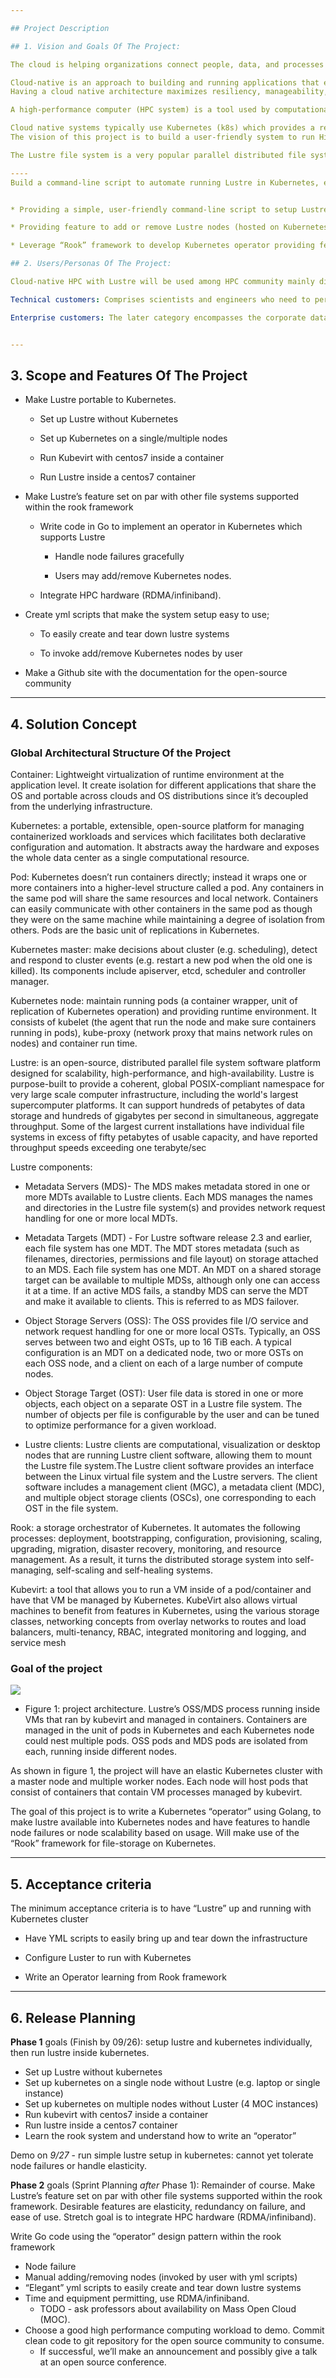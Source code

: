 ```yaml
---

## Project Description

## 1. Vision and Goals Of The Project:

The cloud is helping organizations connect people, data, and processes in new ways to embrace the possibilities enabled by modern technologies. To succeed in a digital-first world, business leaders are bringing business and IT closer together and optimizing processes to create value, but it’s not enough to rehost applications in the cloud. The goal is to be cloud-native.

Cloud-native is an approach to building and running applications that exploits the advantages of the cloud computing delivery model. Cloud-native is about how applications are created and deployed, not where. These systems are developed as microservices running in the containers which makes them portable across different clouds so that can be easily moved between AWS, Azure, or other cloud providers.
Having a cloud native architecture maximizes resiliency, manageability, and scalability.

A high-performance computer (HPC system) is a tool used by computational scientists and engineers to solve problems which require high computing resources or time. HPC systems range in size from the equivalent of just a few personal computers to tens, or even hundreds of thousands of them. 

Cloud native systems typically use Kubernetes (k8s) which provides a reliable and scalable platform for running containerized workloads.
The vision of this project is to build a user-friendly system to run High Performing Computing systems, such as Lustre in Kubernetes. 

The Lustre file system is a very popular parallel distributed file system used in a wide range of HPC environments, small to large, such as oil and gas, seismic processing, the movie industry, and scientific research to address a common problem they all have and that is the ever increasing large amounts of data being created and needing to be processed in a timely manner. In fact it is the most widely used file system by the world’s Top 500 HPC sites. The project would enable one of the most popular high-performance computing (HPC) file system to be portable across different cloud solutions.

----
Build a command-line script to automate running Lustre in Kubernetes, enabling the most popular high-performance computing (HPC) file system to be portable across different cloud platforms. We leverage cloud-native features to incorporate resilience to failures and scaling of Lustre components (MGS, MDS, OSS). High-level goals of the project include:Build a user-friendly system to run Lustre in Kubernetes, enabling the most popular high-performance computing (HPC) file system to be portable across different cloud solutions


* Providing a simple, user-friendly command-line script to setup Lustre on Kubernetes

* Providing feature to add or remove Lustre nodes (hosted on Kubernetes) through script

* Leverage “Rook” framework to develop Kubernetes operator providing features of auto-scaling and resilience to failures of Lustre components (MGS, MDS, OSS) on the cloud.

## 2. Users/Personas Of The Project:

Cloud-native HPC with Lustre will be used among HPC community mainly divided into two major classes. Lustre is used among high-performance computing researchers and Cloud-native HPC will make it easier for them to use with cloud providers like AWS.

Technical customers: Comprises scientists and engineers who need to perform number crunching; examples include climate prediction, protein folding simulations, oil and gas discovery, defense and aerospace work, automotive design, financial forecasting, etc.

Enterprise customers: The later category encompasses the corporate data center that stores customer records, inventory management, and employee details.


---
```


## 3. Scope and Features Of The Project

* Make Lustre portable to Kubernetes.

    * Set up Lustre without Kubernetes

    * Set up Kubernetes on a single/multiple nodes

    * Run Kubevirt with centos7 inside a container

    * Run Lustre inside a centos7 container

* Make Lustre’s feature set on par with other file systems supported within the rook framework

    * Write code in Go to implement an operator in Kubernetes which supports Lustre

        * Handle node failures gracefully

        * Users may add/remove Kubernetes nodes.

    * Integrate HPC hardware (RDMA/infiniband).

* Create yml scripts that make the system setup easy to use;

    * To easily create and tear down lustre systems

    * To invoke add/remove Kubernetes nodes by user

* Make a Github site with the documentation for the open-source community  

---

## 4. Solution Concept

### Global Architectural Structure Of the Project

Container: Lightweight virtualization of runtime environment at the application level. It create isolation for different applications that share the OS and portable across clouds and OS distributions since it’s decoupled from the underlying infrastructure.

Kubernetes: a portable, extensible, open-source platform for managing containerized workloads and services which facilitates both declarative configuration and automation. It abstracts away the hardware and exposes the whole data center as a single computational resource.

Pod: Kubernetes doesn’t run containers directly; instead it wraps one or more containers into a higher-level structure called a pod. Any containers in the same pod will share the same resources and local network. Containers can easily communicate with other containers in the same pod as though they were on the same machine while maintaining a degree of isolation from others. Pods are the basic unit of replications in Kubernetes.

Kubernetes master: make decisions about cluster (e.g. scheduling), detect and respond to cluster events (e.g. restart a new pod when the old one is killed). Its components include apiserver, etcd, scheduler and controller manager.

Kubernetes node: maintain running pods (a container wrapper, unit of replication of Kubernetes operation) and providing runtime environment. It consists of kubelet (the agent that run the node and make sure containers running in pods), kube-proxy (network proxy that mains network rules on nodes) and container run time.

Lustre: is an open-source, distributed parallel file system software platform designed for scalability, high-performance, and high-availability. Lustre is purpose-built to provide a coherent, global POSIX-compliant namespace for very large scale computer infrastructure, including the world's largest supercomputer platforms. It can support hundreds of petabytes of data storage and hundreds of gigabytes per second in simultaneous, aggregate throughput. Some of the largest current installations have individual file systems in excess of fifty petabytes of usable capacity, and have reported throughput speeds exceeding one terabyte/sec

Lustre components:
 
* Metadata Servers (MDS)- The MDS makes metadata stored in one or more MDTs available to Lustre clients. Each MDS manages the names and directories in the Lustre file system(s) and provides network request handling for one or more local MDTs.
 
* Metadata Targets (MDT) - For Lustre software release 2.3 and earlier, each file system has one MDT. The MDT stores metadata (such as filenames, directories, permissions and file layout) on storage attached to an MDS. Each file system has one MDT. An MDT on a shared storage target can be available to multiple MDSs, although only one can access it at a time. If an active MDS fails, a standby MDS can serve the MDT and make it available to clients. This is referred to as MDS failover.
 
* Object Storage Servers (OSS): The OSS provides file I/O service and network request handling for one or more local OSTs. Typically, an OSS serves between two and eight OSTs, up to 16 TiB each. A typical configuration is an MDT on a dedicated node, two or more OSTs on each OSS node, and a client on each of a large number of compute nodes.
 
* Object Storage Target (OST): User file data is stored in one or more objects, each object on a separate OST in a Lustre file system. The number of objects per file is configurable by the user and can be tuned to optimize performance for a given workload.
 
* Lustre clients: Lustre clients are computational, visualization or desktop nodes that are running Lustre client software, allowing them to mount the Lustre file system.The Lustre client software provides an interface between the Linux virtual file system and the Lustre servers. The client software includes a management client (MGC), a metadata client (MDC), and multiple object storage clients (OSCs), one corresponding to each OST in the file system.

Rook: a storage orchestrator of Kubernetes. It automates the following processes: deployment, bootstrapping, configuration, provisioning, scaling, upgrading, migration, disaster recovery, monitoring, and resource management. As a result, it turns the distributed storage system into self-managing, self-scaling and self-healing systems.

Kubevirt: a tool that allows you to run a VM inside of a pod/container and have that VM be managed by Kubernetes. KubeVirt also allows virtual machines to benefit from features in Kubernetes, using the various storage classes, networking concepts from overlay networks to routes and load balancers, multi-tenancy, RBAC, integrated monitoring and logging, and service mesh

### Goal of the project

<img src="images/css6620 diagram.jpg?raw=true"/>

* Figure 1: project architecture. Lustre’s OSS/MDS process running inside VMs that ran by kubevirt and managed in containers. Containers are managed in the unit of pods in Kubernetes and each Kubernetes node could nest multiple pods. OSS pods and MDS pods are isolated from each, running inside different nodes.

As shown in figure 1, the project will have an elastic Kubernetes cluster with a master node and multiple worker nodes. Each node will host pods that consist of containers that contain VM processes managed by kubevirt. 

The goal of this project is to write a Kubernetes “operator” using Golang, to make lustre available into Kubernetes nodes and have features to handle node failures or node scalability based on usage. Will make use of the “Rook” framework for file-storage on Kubernetes.

---

## 5. Acceptance criteria

The minimum acceptance criteria is to have “Lustre” up and running with Kubernetes cluster

* Have YML scripts to easily bring up and tear down the infrastructure

* Configure Luster to run with Kubernetes

* Write an Operator learning from Rook framework

---

## 6. Release Planning

**Phase 1** goals (Finish by 09/26): setup lustre and kubernetes individually, then run lustre inside kubernetes.

- Set up Lustre without kubernetes
- Set up kubernetes on a single node without Lustre (e.g. laptop or single instance)
- Set up kubernetes on multiple nodes without Luster (4 MOC instances)
- Run kubevirt with centos7 inside a container
- Run lustre inside a centos7 container
- Learn the rook system and understand how to write an “operator”

Demo on *9/27* - run simple lustre setup in kubernetes: cannot yet tolerate node failures or handle elasticity.

**Phase 2** goals (Sprint Planning *after* Phase 1): Remainder of course. Make Lustre’s feature set on par with other file systems supported within the rook framework. Desirable features are elasticity, redundancy on failure, and ease of use. Stretch goal is to integrate HPC hardware (RDMA/infiniband).

Write Go code using the “operator” design pattern within the rook framework

- Node failure
- Manual adding/removing nodes (invoked by user with yml scripts)
- “Elegant” yml scripts to easily create and tear down lustre systems
- Time and equipment permitting, use RDMA/infiniband.
  - TODO - ask professors about availability on Mass Open Cloud (MOC).
- Choose a good high performance computing workload to demo. Commit clean code to git repository for the open source community to consume.
  - If successful, we’ll make an announcement and possibly give a talk at an open source conference.
